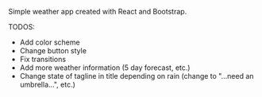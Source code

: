 Simple weather app created with React and Bootstrap.

TODOS:
- Add color scheme
- Change button style
- Fix transitions 
- Add more weather information (5 day forecast, etc.)
- Change state of tagline in title depending on rain (change to "...need an umbrella...", etc.)
